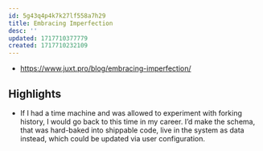 ```yaml
---
id: 5g43q4p4k7k27lf558a7h29
title: Embracing Imperfection
desc: ''
updated: 1717710377779
created: 1717710232109
---
```


- https://www.juxt.pro/blog/embracing-imperfection/

## Highlights

- If I had a time machine and was allowed to experiment with forking history, I would go back to this time in my career. I’d make the schema, that was hard-baked into shippable code, live in the system as data instead, which could be updated via user configuration.